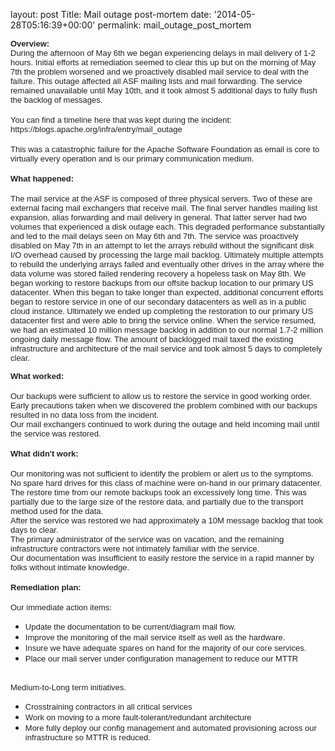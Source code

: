 
layout: post
Title: Mail outage post-mortem
date: '2014-05-28T05:16:39+00:00'
permalink: mail_outage_post_mortem

<p><span style="color: #222222; font-family: arial; font-size: small;"><b>Overview:</b></span><br style="color: #222222; font-family: arial; font-size: small;" /><span style="color: #222222; font-family: arial; font-size: small;">During the afternoon of May 6th we began experiencing delays in mail delivery of 1-2 hours. Initial efforts at remediation seemed to clear this up but on the morning of May 7th the problem worsened and we proactively disabled mail service to deal with the failure. This outage affected all ASF mailing lists and mail forwarding. The service remained unavailable until May 10th, and it took almost 5 additional days to fully flush the backlog of messages. </span><br style="color: #222222; font-family: arial; font-size: small;" /><br style="color: #222222; font-family: arial; font-size: small;" /><span style="color: #222222; font-family: arial; font-size: small;">You can find a timeline here that was kept during the incident: https://blogs.apache.org/infra/entry/mail_outage</span><br style="color: #222222; font-family: arial; font-size: small;" /><br style="color: #222222; font-family: arial; font-size: small;" /><span style="color: #222222; font-family: arial; font-size: small;">This was a catastrophic failure for the Apache Software Foundation as email is core to virtually every operation and is our primary communication medium. &nbsp;</span><br style="color: #222222; font-family: arial; font-size: small;" /><br style="color: #222222; font-family: arial; font-size: small;" /><span style="color: #222222; font-family: arial; font-size: small;"><b>What happened:</b> </span><br style="color: #222222; font-family: arial; font-size: small;" /><br style="color: #222222; font-family: arial; font-size: small;" /><span style="color: #222222; font-family: arial; font-size: small;">The mail service at the ASF is composed of three physical servers. Two of these are external facing mail exchangers that receive mail. The final server handles mailing list expansion, alias forwarding and mail delivery in general. That latter server had two volumes that experienced a disk outage each. This degraded performance substantially and led to the mail delays seen on May 6th and 7th. The service was proactively disabled on May 7th in an attempt to let the arrays rebuild without the significant disk I/O overhead caused by processing the large mail backlog. Ultimately multiple attempts to rebuild the underlying arrays failed and eventually other drives in the array where the data volume was stored failed rendering recovery a hopeless task on May 8th. We began working to restore backups from our offsite backup location to our primary US datacenter. When this began to take longer than expected, additional concurrent efforts began to restore service in one of our secondary datacenters as well as in a public cloud instance. Ultimately we ended up completing the restoration to our primary US datacenter first and were able to bring the service online. When the service resumed, we had an estimated 10 million message backlog in addition to our normal 1.7-2 million ongoing daily message flow. The amount of backlogged mail taxed the existing infrastructure and architecture of the mail service and took almost 5 days to completely clear. </span><br style="color: #222222; font-family: arial; font-size: small;" /><span style="color: #222222; font-family: arial; font-size: small;"></span></p> 
  <p><span style="color: #222222; font-family: arial; font-size: small;"><b>What worked:</b></span><br style="color: #222222; font-family: arial; font-size: small;" /><br style="color: #222222; font-family: arial; font-size: small;" /><span style="color: #222222; font-family: arial; font-size: small;">Our backups were sufficient to allow us to restore the service in good working order. </span><br style="color: #222222; font-family: arial; font-size: small;" /><span style="color: #222222; font-family: arial; font-size: small;">Early precautions taken when we discovered the problem combined with our backups resulted in no data loss from the incident. </span><br style="color: #222222; font-family: arial; font-size: small;" /><span style="color: #222222; font-family: arial; font-size: small;">Our mail exchangers continued to work during the outage and held incoming mail until the service was restored. </span><br style="color: #222222; font-family: arial; font-size: small;" /><br style="color: #222222; font-family: arial; font-size: small;" /><span style="color: #222222; font-family: arial; font-size: small;"><b>What didn't work:</b></span><br style="color: #222222; font-family: arial; font-size: small;" /><br style="color: #222222; font-family: arial; font-size: small;" /><span style="color: #222222; font-family: arial; font-size: small;">Our monitoring was not sufficient to identify the problem or alert us to the symptoms. </span><br style="color: #222222; font-family: arial; font-size: small;" /><font color="#222222" face="arial" size="2">No spare hard drives for this class of machine were on-hand in our primary datacenter.&nbsp;</font><br style="color: #222222; font-family: arial; font-size: small;" /><span style="color: #222222; font-family: arial; font-size: small;">The restore time from our remote backups took an excessively long time. This was partially due to the large size of the restore data, and partially due to the transport method used for the data. </span><br style="color: #222222; font-family: arial; font-size: small;" /><span style="color: #222222; font-family: arial; font-size: small;">After the service was restored we had approximately a 10M message backlog that took days to clear.</span><br style="color: #222222; font-family: arial; font-size: small;" /><span style="color: #222222; font-family: arial; font-size: small;">The primary administrator of the service was on vacation, and the remaining infrastructure contractors were not intimately familiar with the service.&nbsp;</span><br style="color: #222222; font-family: arial; font-size: small;" /><span style="color: #222222; font-family: arial; font-size: small;">Our documentation was insufficient to easily restore the service in a rapid manner by folks without intimate knowledge.&nbsp;</span><br style="color: #222222; font-family: arial; font-size: small;" /><br style="color: #222222; font-family: arial; font-size: small;" /><span style="color: #222222; font-family: arial; font-size: small;"><b>Remediation plan:</b></span><br style="color: #222222; font-family: arial; font-size: small;" /><br style="color: #222222; font-family: arial; font-size: small;" /><span style="color: #222222; font-family: arial; font-size: small;">Our immediate action items:</span><br style="color: #222222; font-family: arial; font-size: small;" /> </p>
  <ul> 
    <li><span style="color: #222222; font-family: arial; font-size: small;">Update the documentation to be current/diagram mail flow.</span></li> 
    <li><span style="font-size: small; color: #222222; font-family: arial;">Improve the monitoring of the mail service itself as well as the hardware.</span><span style="font-size: small; color: #222222; font-family: arial;"> </span></li> 
    <li><span style="font-size: small; color: #222222; font-family: arial;">Insure we have adequate spares on hand for the majority of our core services.</span><span style="font-size: small; color: #222222; font-family: arial;"> </span></li> 
    <li><span style="font-size: small; color: #222222; font-family: arial;">Place our mail server under configuration management to reduce our MTTR</span><span style="font-size: small; color: #222222; font-family: arial;"> </span></li> 
  </ul><br style="color: #222222; font-family: arial; font-size: small;" /><span style="color: #222222; font-family: arial; font-size: small;">Medium-to-Long term initiatives.</span><br style="color: #222222; font-family: arial; font-size: small;" /> 
  <ul> 
    <li><span style="color: #222222; font-family: arial; font-size: small;">Crosstraining contractors in all critical services</span></li> 
    <li><span style="color: #222222; font-family: arial; font-size: small;">Work on moving to a more fault-tolerant/redundant architecture</span></li> 
    <li><span style="color: #222222; font-family: arial; font-size: small;">More fully deploy our config management and automated provisioning across our infrastructure so MTTR is reduced.</span></li> 
  </ul> 
  <p>&nbsp;</p>
